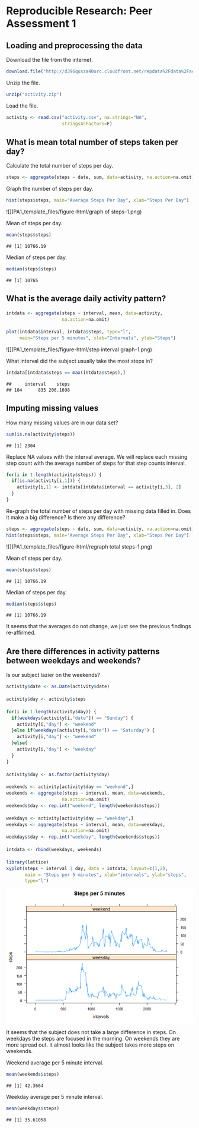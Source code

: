 # Reproducible Research: Peer Assessment 1

## Loading and preprocessing the data

Download the file from the internet.


```r
download.file("http://d396qusza40orc.cloudfront.net/repdata%2Fdata%2Factivity.zip", "activity.zip")
```

Unzip the file.


```r
unzip("activity.zip")
```

Load the file.


```r
activity <- read.csv("activity.csv", na.strings="NA",
                     stringsAsFactors=F)
```


## What is mean total number of steps taken per day?

Calculate the total number of steps per day.


```r
steps <- aggregate(steps ~ date, sum, data=activity, na.action=na.omit)
```

Graph the number of steps per day.


```r
hist(steps$steps, main="Average Steps Per Day", xlab="Steps Per Day")
```

![](PA1_template_files/figure-html/graph of steps-1.png) 

Mean of steps per day.


```r
mean(steps$steps)
```

```
## [1] 10766.19
```

Median of steps per day.


```r
median(steps$steps)
```

```
## [1] 10765
```

## What is the average daily activity pattern?


```r
intdata <- aggregate(steps ~ interval, mean, data=activity, 
                     na.action=na.omit)

plot(intdata$interval, intdata$steps, type="l", 
     main="Steps per 5 minutes", xlab="Intervals", ylab="Steps")
```

![](PA1_template_files/figure-html/step interval graph-1.png) 

What interval did the subject usually take the most steps in?


```r
intdata[intdata$steps == max(intdata$steps),]
```

```
##     interval    steps
## 104      835 206.1698
```

## Imputing missing values

How many missing values are in our data set?


```r
sum(is.na(activity$steps))
```

```
## [1] 2304
```

Replace NA values with the interval average.
We will replace each missing step count with the average number of steps for that step counts interval.


```r
for(i in 1:length(activity$steps)) {
  if(is.na(activity[i,1])) {
    activity[i,1] <- intdata[intdata$interval == activity[i,3], 2]
  }
}
```

Re-graph the total number of steps per day with missing data filled in.
Does it make a big difference?
Is there any difference?


```r
steps <- aggregate(steps ~ date, sum, data=activity, na.action=na.omit)
hist(steps$steps, main="Average Steps Per Day", xlab="Steps Per Day")
```

![](PA1_template_files/figure-html/regraph total steps-1.png) 

Mean of steps per day.


```r
mean(steps$steps)
```

```
## [1] 10766.19
```

Median of steps per day.


```r
median(steps$steps)
```

```
## [1] 10766.19
```

It seems that the averages do not change, we just see the previous findings re-affirmed.

## Are there differences in activity patterns between weekdays and weekends?

Is our subject lazier on the weekends?


```r
activity$date <- as.Date(activity$date)

activity$day <- activity$steps

for(i in 1:length(activity$day)) {
  if(weekdays(activity[i,"date"]) == "Sunday") {
    activity[i,"day"] <- "weekend"
  }else if(weekdays(activity[i,"date"]) == "Saturday") {
    activity[i,"day"] <- "weekend"
  }else{
    activity[i,"day"] <- "weekday"
  }
}

activity$day <- as.factor(activity$day)

weekends <- activity[activity$day == "weekend",]
weekends <- aggregate(steps ~ interval, mean, data=weekends, 
                     na.action=na.omit)
weekends$day <- rep.int("weekend", length(weekends$steps))

weekdays <- activity[activity$day == "weekday",]
weekdays <- aggregate(steps ~ interval, mean, data=weekdays, 
                     na.action=na.omit)
weekdays$day <- rep.int("weekday", length(weekends$steps))

intdata <- rbind(weekdays, weekends)

library(lattice)
xyplot(steps ~ interval | day, data = intdata, layout=c(1,2),
       main = "Steps per 5 minutes", xlab="intervals", ylab="steps",
       type="l")
```

![](PA1_template_files/figure-html/weekends-1.png) 

It seems that the subject does not take a large difference in steps.
On weekdays the steps are focused in the morning.
On weekends they are more spread out.
It almost looks like the subject takes more steps on weekends.

Weekend average per 5 minute interval.

```r
mean(weekends$steps)
```

```
## [1] 42.3664
```

Weekday average per 5 minute interval.

```r
mean(weekdays$steps)
```

```
## [1] 35.61058
```
